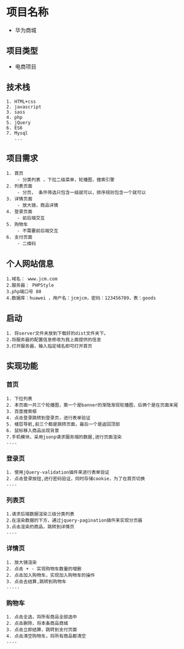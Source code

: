# 项目名称

-   华为商城

## 项目类型

- 电商项目


## 技术栈

    1. HTML+css
    2. javascript
    3. sass
    4. php
    5. jQuery
    6. ES6
    7. Mysql
       ...

## 项目需求
    1. 首页
        - 分类列表 ，下拉二级菜单，轮播图，搜索引擎
    2. 列表页面
        - 分页， 条件筛选只包含一级就可以，排序规则包含一个就可以
    3. 详情页面
        - 放大镜，商品详情
    4. 登录页面
        - 前后端交互
    5. 购物车
        - 不需要前后端交互
    6. 支付页面
        - 二维码

## 个人网站信息

    1.域名： www.jcm.com
    2.服务器： PHPStyle
    3.php端口号 80
    4.数据库：huawei ，用户名：jcmjcm，密码：123456789，表：goods


## 启动
    1. 将server文件夹放到下载好的dist文件夹下。
    2.将服务器的配置信息修改为我上面提供的信息
    3.打开服务器，输入指定域名即可打开首页


## 实现功能

### 首页
    1. 下拉列表
    2. 本页面一共三个轮播图，第一个是banner的渐隐渐现轮播图，后俩个是在页面末尾
    3. 百度搜索框
    4. 点击登录跳转到登录页，进行表单验证
    5. 楼层导航,前三个都是跳转页面，最后一个是返回顶部
    6. 鼠标移入商品出现背景
    7.手机模块，采用jsonp请求服务端的数据,进行页面渲染
    ....
### 登录页
    1. 使用jQuery-validation插件来进行表单验证
    2. 点击登录按钮,进行密码验证，同时存储cookie，为了在首页切换
    ....
### 列表页
    1.请求后端数据渲染三级分类列表
    2.在渲染数据的下方，通过jquery-pagination插件来实现分页器
    3.点击渲染的商品，跳转到详情页
    ....
### 详情页
    1. 放大镜渲染
    2. 点击 + - 实现购物车数量的增删
    2. 点击加入购物车，实现加入购物车的操作
    3. 点击去结算,跳转到购物车
    .....
### 购物车
    1. 点击全选，将所有商品全部选中
    2. 点击删除，将本条商品商城
    3. 点击立即结算，跳转到支付页面
    4. 点击清空购物车，将所有商品都清空
    ....















